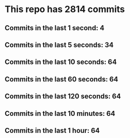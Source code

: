 # This repo has 2814 commits

## Commits in the last 1 second: 4
## Commits in the last 5 seconds: 34
## Commits in the last 10 seconds: 64
## Commits in the last 60 seconds: 64
## Commits in the last 120 seconds: 64
## Commits in the last 10 minutes: 64
## Commits in the last 1 hour: 64
